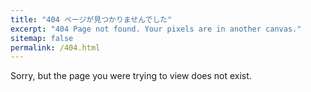 ```yaml
---
title: "404 ページが見つかりませんでした"
excerpt: "404 Page not found. Your pixels are in another canvas."
sitemap: false
permalink: /404.html
---
```


Sorry, but the page you were trying to view does not exist.
